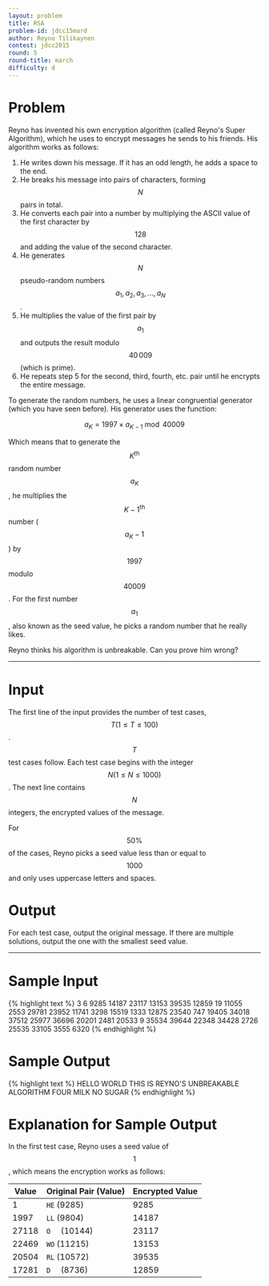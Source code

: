 ```yaml
---
layout: problem
title: RSA
problem-id: jdcc15mard
author: Reyno Tilikaynen
contest: jdcc2015
round: 5
round-title: march
difficulty: d
---
```


# Problem
Reyno has invented his own encryption algorithm (called Reyno's Super Algorithm), which he uses to encrypt messages he sends to his friends. His algorithm works as follows:

1. He writes down his message. If it has an odd length, he adds a space to the end.
2. He breaks his message into pairs of characters, forming $$N$$ pairs in total.
3. He converts each pair into a number by multiplying the ASCII value of the first character by $$128$$ and adding the value of the second character.
4. He generates $$N$$ pseudo-random numbers $$a_1, a_2, a_3, \dots, a_N$$.
5. He multiplies the value of the first pair by $$a_1$$ and outputs the result modulo $$40\,009$$ (which is prime).
6. He repeats step 5 for the second, third, fourth, etc. pair until he encrypts the entire message.

To generate the random numbers, he uses a linear congruential generator (which you have seen before). His generator uses the function:

$$a_K = 1997 \times a_{K-1} \bmod 40009$$

Which means that to generate the $$K^\text{th}$$ random number $$a_K$$, he multiplies the $$K-1^\text{th}$$ number ($$a_K-1$$) by $$1997$$ modulo $$40009$$. For the first number $$a_1$$, also known as the seed value, he picks a random number that he really likes.

Reyno thinks his algorithm is unbreakable. Can you prove him wrong?

---

# Input
The first line of the input provides the number of test cases, $$T (1 \leq T \leq 100)$$. $$T$$ test cases follow. Each test case begins with the integer $$N (1 \leq N \leq 1000)$$. The next line contains $$N$$ integers, the encrypted values of the message.

For $$50\%$$ of the cases, Reyno picks a seed value less than or equal to $$1000$$ and only uses uppercase letters and spaces.

# Output
For each test case, output the original message. If there are multiple solutions, output the one with the smallest seed value.

---

# Sample Input
{% highlight text %}
3
6
9285 14187 23117 13153 39535 12859
19
11055 2553 29781 23952 11741 3298 15519 1333 12875 23540 747 19405 34018 37512 25977 36696 20201 2481 20533
9
35534 39644 22348 34428 2726 25535 33105 3555 6320
{% endhighlight %}


# Sample Output
{% highlight text %}
HELLO WORLD
THIS IS REYNO'S UNBREAKABLE ALGORITHM
FOUR MILK NO SUGAR
{% endhighlight %}

# Explanation for Sample Output
In the first test case, Reyno uses a seed value of $$1$$, which means the encryption works as follows:

| Value | Original Pair (Value) | Encrypted Value |
|-------|-----------------------|-----------------|
| 1     | ``HE`` (9285)         | 9285            |
| 1997  | ``LL`` (9804)         | 14187           |
| 27118 | ``O  `` (10144)       | 23117           |
| 22469 | ``WO`` (11215)        | 13153           |
| 20504 | ``RL`` (10572)        | 39535           |
| 17281 | ``D  `` (8736)        | 12859           |
